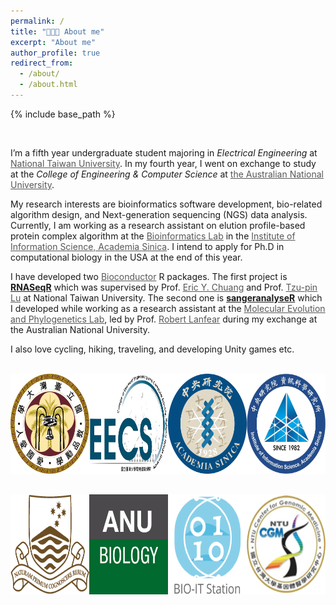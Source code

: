```yaml
---
permalink: /
title: "🧑🏻‍💻 About me"
excerpt: "About me"
author_profile: true
redirect_from:
  - /about/
  - /about.html
---
```

{% include base_path %}

<br>

I’m a fifth year undergraduate student majoring in *Electrical Engineering* at <a href="https://www.ntu.edu.tw/english/index.html" style="color:#575757">National Taiwan University</a>. In my fourth year, I went on exchange to study at the *College of Engineering & Computer Science* at <a href="https://www.anu.edu.au/" style="color:#575757">the Australian National University</a>.

My research interests are bioinformatics software development, bio-related algorithm design, and Next-generation sequencing (NGS) data analysis.
Currently, I am working as a research assistant on elution profile-based protein complex algorithm at the <a href="https://bits.iis.sinica.edu.tw/?id=1" style="color:#575757">Bioinformatics Lab</a> in the <a href="https://www.iis.sinica.edu.tw" style="color:#575757">Institute of Information Science, Academia Sinica</a>. I intend to apply for Ph.D in computational biology in the USA at the end of this year.

I have developed two <a href="https://www.bioconductor.org/" style="color:#575757">Bioconductor</a> R packages. The first project is <a href="https://ieeexplore.ieee.org/document/8918337" style=""><b>RNASeqR</b></a> which was supervised by Prof. <a href="http://www.ee.ntu.edu.tw/profile1.php?teacher_id=901155&p=3" style="color:#575757">Eric Y. Chuang</a> and Prof. <a href="https://scholars.lib.ntu.edu.tw/cris/rp/rp06647" style="color:#575757">Tzu-pin Lu</a> at National Taiwan University. The second one is <a href="https://doi.org/10.1101/2020.05.18.102459"><b>sangeranalyseR</b></a> which I developed while working as a research assistant at the <a href="http://www.robertlanfear.com/" style="color:#575757">Molecular Evolution and Phylogenetics Lab</a>, led by Prof. <a href="https://biology.anu.edu.au/people/academics/robert-lanfear" style="color:#575757">Robert Lanfear</a> during my exchange at the Australian National University.

I also love cycling, hiking, traveling, and developing Unity games etc.

<br>
<div class="demo" style="display: table; width: 100%; table-layout: fixed; ">
    <span style="display: table-cell; text-align: center;">
      <a href="https://www.ntu.edu.tw/english/index.html">
        <img src="/images/NTU.png" style="height:160px">
      </a>
    </span>
    <span style="display: table-cell; text-align: center;">
      <a href="https://web.ee.ntu.edu.tw/eng/index.php">
        <img src="/images/NTU_EECS.png" style="height:160px">
      </a>
    </span>
    <span style="display: table-cell; text-align: center;">
      <a href="https://www.sinica.edu.tw/en">
        <img src="/images/AS_logo.png" style="height:160px">
      </a>
    </span>
    <span style="display: table-cell; text-align: center;">
      <a href="https://www.iis.sinica.edu.tw/index_en.html">
        <img src="/images/iis_logo.jpg" style="height:160px">
      </a>
    </span>
</div>

<div class="demo" style="margin-top: 30px;display: table; width: 100%; table-layout: fixed; ">
    <span style="display: table-cell; text-align: center;">
      <a href="https://www.anu.edu.au/">
        <img src="images/anu_logo_small.png" style="height:160px">
      </a>
    </span>
    <span style="display: table-cell; text-align: center;">
      <a href="http://www.robertlanfear.com/">
        <img src="/images/ANU_Biology.jpg" style="height:160px">
      </a>
    </span>
    <span style="display: table-cell; text-align: center;">
      <a href="https://bits.iis.sinica.edu.tw/">
        <img src="/images/BIOIT.png" style="height:160px">
      </a>
    </span>
    <span style="display: table-cell; text-align: center;">
      <a href="http://www.cgm.ntu.edu.tw/web/index/index.jsp?lang=en">
        <img src="/images/CGM_LOGO.png" style="height:160px">
      </a>
    </span>
</div>






<!-- <img src="{{ base_path }}/images/anu_logo.png" style="width:130px;height:120px">
<img src="{{ base_path }}/images/ANU_CECS.jpg" style="width:130px;height:120px">
<img src="{{ base_path }}/images/bioconductor.jpg">

<img src="{{ base_path }}/images/NTU_EECS.png">

<img src="{{ base_path }}/images/NTU.png"> -->
